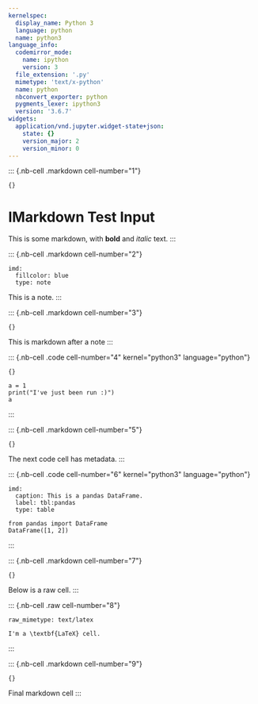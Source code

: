 ```yaml
---
kernelspec:
  display_name: Python 3
  language: python
  name: python3
language_info:
  codemirror_mode:
    name: ipython
    version: 3
  file_extension: '.py'
  mimetype: 'text/x-python'
  name: python
  nbconvert_exporter: python
  pygments_lexer: ipython3
  version: '3.6.7'
widgets:
  application/vnd.jupyter.widget-state+json:
    state: {}
    version_major: 2
    version_minor: 0
---
```


::: {.nb-cell .markdown cell-number="1"}
``` {.metadata}
{}
```

IMarkdown Test Input
====================

This is some markdown, with **bold** and *italic* text.
:::

::: {.nb-cell .markdown cell-number="2"}
``` {.metadata}
imd:
  fillcolor: blue
  type: note
```

This is a note.
:::

::: {.nb-cell .markdown cell-number="3"}
``` {.metadata}
{}
```

This is markdown after a note
:::

::: {.nb-cell .code cell-number="4" kernel="python3" language="python"}
``` {.metadata}
{}
```

``` {.python}
a = 1
print("I've just been run :)")
a
```
:::

::: {.nb-cell .markdown cell-number="5"}
``` {.metadata}
{}
```

The next code cell has metadata.
:::

::: {.nb-cell .code cell-number="6" kernel="python3" language="python"}
``` {.metadata}
imd:
  caption: This is a pandas DataFrame.
  label: tbl:pandas
  type: table
```

``` {.python}
from pandas import DataFrame
DataFrame([1, 2])
```
:::

::: {.nb-cell .markdown cell-number="7"}
``` {.metadata}
{}
```

Below is a raw cell.
:::

::: {.nb-cell .raw cell-number="8"}
``` {.metadata}
raw_mimetype: text/latex
```

``` {.raw}
I'm a \textbf{LaTeX} cell.
```
:::

::: {.nb-cell .markdown cell-number="9"}
``` {.metadata}
{}
```

Final markdown cell
:::

